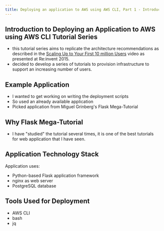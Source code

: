 ```yaml
---
title: Deploying an application to AWS using AWS CLI, Part 1 - Introduction
---
```


## Introduction to Deploying an Application to AWS using AWS CLI Tutorial Series

- this tutorial series aims to replicate the architecture recommendations as described in the [Scaling Up to Your First 10 million Users](https://www.youtube.com/watch?v=vg5onp8TU6Q) video as presented at Re:invent 2015.
- decided to develop a series of tutorials to provision infrastructure to support an increasing number of users.


## Example Application

- I wanted to get working on writing the deployment scripts
- So used an already available application
- Picked application from Miguel Grinberg's Flask Mega-Tutorial

## Why Flask Mega-Tutorial

- I have "studied" the tutorial several times, it is one of the best tutorials for web application that I have seen.

## Application Technology Stack

Application uses:
- Python-based Flask application framework
- nginx as web server
- PostgreSQL database

## Tools Used for Deployment
- AWS CLI
- bash
- jq
